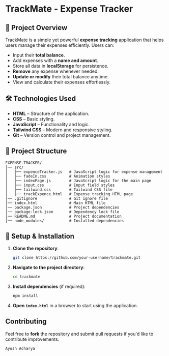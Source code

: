 # TrackMate - Expense Tracker

## 📌 Project Overview
TrackMate is a simple yet powerful **expense tracking** application that helps users manage their expenses efficiently. Users can:
- Input their **total balance**.
- Add expenses with a **name and amount**.
- Store all data in **localStorage** for persistence.
- **Remove** any expense whenever needed.
- **Update or modify** their total balance anytime.
- View and calculate their expenses effortlessly.

## 🛠️ Technologies Used
- **HTML** – Structure of the application.
- **CSS** – Basic styling.
- **JavaScript** – Functionality and logic.
- **Tailwind CSS** – Modern and responsive styling.
- **Git** – Version control and project management.


## 📂 Project Structure
```
EXPENSE-TRACKER/
│── src/
│   ├── expenceTracker.js   # JavaScript logic for expense management
│   ├── fadeIn.css          # Animation styles
│   ├── indexPage.js        # JavaScript logic for the main page
│   ├── input.css           # Input field styles
│   ├── tailwind.css        # Tailwind CSS file
│   ├── trackExpence.html   # Expense tracking HTML page
│── .gitignore              # Git ignore file
│── index.html              # Main HTML file
│── package.json            # Project dependencies
│── package-lock.json       # Dependency lock file
│── README.md               # Project documentation
│── node_modules/           # Installed dependencies
```

## 🔧 Setup & Installation
1. **Clone the repository**:
   ```sh
   git clone https://github.com/your-username/trackmate.git
   ```
2. **Navigate to the project directory**:
   ```sh
   cd trackmate
   ```
3. **Install dependencies** (if required):
   ```sh
   npm install
   ```
4. **Open `index.html`** in a browser to start using the application.


##  Contributing
Feel free to **fork** the repository and submit pull requests if you'd like to contribute improvements.

``` Ayush Acharya ``` 


